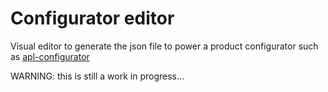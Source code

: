 # Configurator editor
Visual editor to generate the json file to power a product configurator such as [apl-configurator](https://github.com/fbedussi/apl-configurator)

WARNING: this is still a work in progress...